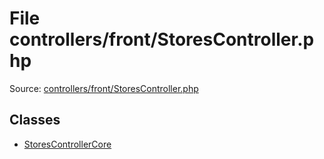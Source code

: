 File controllers/front/StoresController.php
=========

Source: [controllers/front/StoresController.php](https://github.com/PrestaShop/PrestaShop/blob/1.6.1.0/controllers/front/StoresController.php)


Classes
-------

* [StoresControllerCore](class.StoresControllerCore.md)

